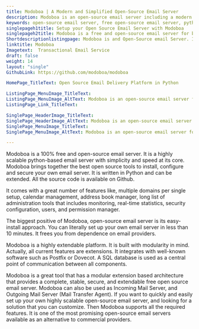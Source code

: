 ```yaml
---
title: Modoboa | A Modern and Simplified Open-Source Email Server
description: Modoboa is an open-source email server including a modern and simplified Web User Interface. It integrates well with popular software like Postfix and Dovecot.
keywords: open-source email server, free open-source email server, python-based email server, incoming mail server, outgoing mail server, mail transfer agent
singlepageh1title: Setup your Open Source Email Server with Modoboa
singlepageh2title: Modoboa is a free and open-source email server for big enterprises. It has all the features of a fully functional email server similar to commercial services.
Shortdescriptionlistingpage: Modoboa is and Open-Source email Server. It’s a simple and easy setup free email server for big enterprises.
linktitle: Modoboa
Imagetext:  Transactional Email Service
draft: false
weight: 14
layout: "single"
GithubLink: https://github.com/modoboa/modoboa

HomePage_TitleText: Open Source Email Delivery Platform in Python

ListingPage_MenuImage_TitleText: 
ListingPage_MenuImage_AltText: Modoboa is an open-source email server for enterprises.
ListingPage_Link_TitleText: 

SinglePage_HeaderImage_TitleText: 
SinglePage_HeaderImage_AltText: Modoboa is an open-source email server for enterprises
SinglePage_MenuImage_TitleText: 
SinglePage_MenuImage_AltText: Modoboa is an open-source email server for enterprises

---
```


Modoboa is a 100% free and open-source email server. It is a highly scalable python-based email server with simplicity and speed at its core. Modoboa brings together the best open source tools to install, configure and secure your own email server. It is written in Python and can be extended. All the source code is available on Github.

It comes with a great number of features like, multiple domains per single setup, calendar management, address book manager, long list of administration tools that includes monitoring, real-time statistics, security configuration, users, and permission manager.

The biggest positive of Modoboa, open-source email server is its easy-install approach. You can literally set up your own email server in less than 10 minutes. It frees you from dependence on email providers. 

Modoboa is a highly extendable platform. It is built with modularity in mind. Actually, all current features are extensions. It integrates with well-known software such as Postfix or Dovecot. A SQL database is used as a central point of communication between all components. 

Modoboa is a great tool that has a modular extension based architecture that provides a complete, stable, secure, and extendable free open source email server. Modoboa can also be used as Incoming Mail Server, and Outgoing Mail Server (Mail Transfer Agent). 
If you want to quickly and easily set up your own highly scalable open-source email server, and looking for a solution that you can customize. Then Modoboa supports all the required features. It is one of the most promising open-source email servers available as an alternative to commercial providers.

